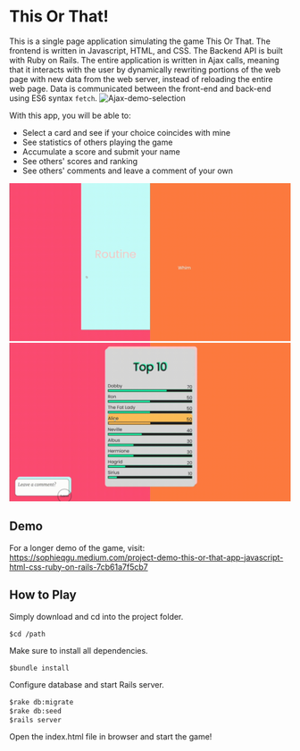 # This Or That!
This is a single page application simulating the game This Or That. The frontend is written in Javascript, HTML, and CSS. The Backend API is built with Ruby on Rails. The entire application is written in Ajax calls, meaning that it interacts with the user by dynamically rewriting portions of the web page with new data from the web server, instead of reloading the entire web page. Data is communicated between the front-end and back-end using ES6 syntax ```fetch```.
<img src="./demo/Ajax-demo-selection.gif" alt="Ajax-demo-selection">

With this app, you will be able to:
- Select a card and see if your choice coincides with mine
- See statistics of others playing the game 
- Accumulate a score and submit your name 
- See others' scores and ranking 
- See others' comments and leave a comment of your own

<img src="./demo/Ajax-demo-enterName.gif" alt="Ajax-demo-enterName">
<img src="./demo/Ajax-demo-comments.gif" alt="Ajax-demo-comments">

## Demo
For a longer demo of the game, visit: https://sophieqgu.medium.com/project-demo-this-or-that-app-javascript-html-css-ruby-on-rails-7cb61a7f5cb7

## How to Play
Simply download and cd into the project folder.
```
$cd /path
```

Make sure to install all dependencies.
```
$bundle install
```
Configure database and start Rails server.
```
$rake db:migrate
$rake db:seed
$rails server
```
Open the index.html file in browser and start the game!
